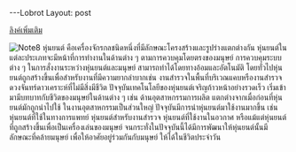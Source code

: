---Lobrot
Layout: post


[ลิงค์เพิ่มเติม](https://www.autospinn.com/category/%E0%B8%A2%E0%B8%B5%E0%B9%88%E0%B8%AB%E0%B9%89%E0%B8%AD%E0%B8%A3%E0%B8%96%E0%B8%A2%E0%B8%99%E0%B8%95%E0%B9%8C/ferrari-%E0%B9%80%E0%B8%9F%E0%B8%AD%E0%B8%A3%E0%B9%8C%E0%B8%A3%E0%B8%B2%E0%B8%A3%E0%B8%B5%E0%B9%88/)

![Note8](https://i.ytimg.com/vi/vjCsXPTYJWk/maxresdefault.jpg)
หุ่นยนต์ คือเครื่องจักรกลชนิดหนึ่งที่มีลักษณะโครงสร้างและรูปร่างแตกต่างกัน หุ่นยนต์ในแต่ละประเภทจะมีหน้าที่การทำงานในด้านต่าง ๆ ตามการควบคุมโดยตรงของมนุษย์ การควบคุมระบบต่าง ๆ ในการสั่งงานระหว่างหุ่นยนต์และมนุษย์ สามารถทำได้โดยทางอ้อมและอัตโนมัติ โดยทั่วไปหุ่นยนต์ถูกสร้างขึ้นเพื่อสำหรับงานที่มีความยากลำบากเช่น งานสำรวจในพื้นที่บริเวณแคบหรืองานสำรวจดวงจันทร์ดาวเคราะห์ที่ไม่มีสิ่งมีชีวิต ปัจจุบันเทคโนโลยีของหุ่นยนต์เจริญก้าวหน้าอย่างรวดเร็ว เริ่มเข้ามามีบทบาทกับชีวิตของมนุษย์ในด้านต่าง ๆ เช่น ด้านอุตสาหกรรมการผลิต แตกต่างจากเมื่อก่อนที่หุ่นยนต์มักถูกนำไปใช้ ในงานอุตสาหกรรมเป็นส่วนใหญ่ ปัจจุบันมีการนำหุ่นยนต์มาใช้งานมากขึ้น เช่น หุ่นยนต์ที่ใช้ในทางการแพทย์ หุ่นยนต์สำหรับงานสำรวจ หุ่นยนต์ที่ใช้งานในอวกาศ หรือแม้แต่หุ่นยนต์ที่ถูกสร้างขึ้นเพื่อเป็นเครื่องเล่นของมนุษย์ จนกระทั่งในปัจจุบันนี้ได้มีการพัฒนาให้หุ่นยนต์นั้นมีลักษณะที่คล้ายมนุษย์ เพื่อให้อาศัยอยู่ร่วมกันกับมนุษย์ ให้ได้ในชีวิตประจำวัน
